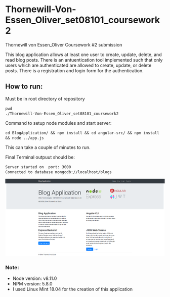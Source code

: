 # Thornewill-Von-Essen_Oliver_set08101_coursework2
Thornewill von Essen_Oliver Coursework #2 submission

This blog application allows at least one user to create, update, delete, and read blog posts. There is an antuentication tool implemented such that only users which are authenticated are allowed to create, update, or delete posts. There is a registration and login form for the authentication.

## How to run: 
Must be in root directory of repository
```
pwd
./Thornewill-Von-Essen_Oliver_set08101_coursework2
```
Command to setup node modules and start server:
```
cd BlogApplication/ && npm install && cd angular-src/ && npm install && node ../app.js
```
This can take a couple of minutes to run. 

Final Terminal outpuut should be: 
```
Server started on  port: 3000
Connected to database mongodb://localhost/blogs
```

<p align="center">
  <img src="Report/images/Home.png" />
</p>


### Note: 
- Node version: v8.11.0
- NPM version: 5.8.0
- I used Linux Mint 18.04 for the creation of this application

